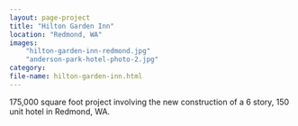 ```yaml
---
layout: page-project
title: "Hilton Garden Inn"
location: "Redmond, WA"
images: 
    "hilton-garden-inn-redmond.jpg"
    "anderson-park-hotel-photo-2.jpg"
category:
file-name: hilton-garden-inn.html
---
```


175,000 square foot project involving the new construction of a 6 story, 150 unit hotel in Redmond, WA. 
